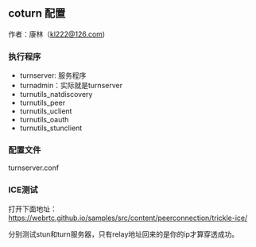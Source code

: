 ## coturn 配置
作者：康林（kl222@126.com)

### 执行程序
- turnserver: 服务程序
- turnadmin：实际就是turnserver
- turnutils_natdiscovery
- turnutils_peer
- turnutils_uclient
- turnutils_oauth
- turnutils_stunclient

### 配置文件

turnserver.conf



### ICE测试

打开下面地址：
https://webrtc.github.io/samples/src/content/peerconnection/trickle-ice/

分别测试stun和turn服务器，只有relay地址回来的是你的ip才算穿透成功。
